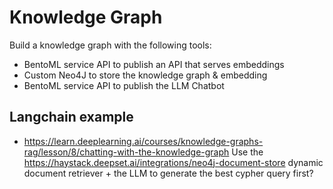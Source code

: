 # Knowledge Graph

Build a knowledge graph with the following tools:
- BentoML service API to publish an API that serves embeddings
- Custom Neo4J to store the knowledge graph & embedding
- BentoML service API to publish the LLM Chatbot

## Langchain example
- https://learn.deeplearning.ai/courses/knowledge-graphs-rag/lesson/8/chatting-with-the-knowledge-graph
Use the https://haystack.deepset.ai/integrations/neo4j-document-store dynamic document retriever + the LLM to
generate the best cypher query first?

